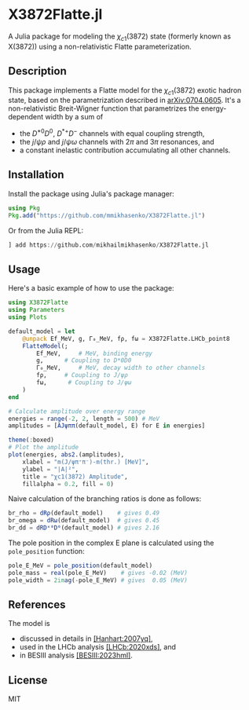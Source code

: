 # X3872Flatte.jl

A Julia package for modeling the $\chi_{c1}(3872)$ state (formerly known as X(3872)) using a non-relativistic Flatte parameterization.

## Description

This package implements a Flatte model for the $\chi_{c1}(3872)$ exotic hadron state, based on the parametrization described in [arXiv:0704.0605](https://arxiv.org/abs/0704.0605).
It's a non-relativistic Breit-Wigner function that parametrizes the energy-dependent width by a sum of
- the $D^{*0}D^0$, $D^{*+}D^-$ channels with equal coupling strength, 
- the $j/ψ ρ$ and $j/ψ ω$ channels with $2π$ and $3π$ resonances, and
- a constant inelastic contribution accumulating all other channels.

## Installation

Install the package using Julia's package manager:

```julia
using Pkg
Pkg.add("https://github.com/mmikhasenko/X3872Flatte.jl")
```

Or from the Julia REPL:

```julia
] add https://github.com/mikhailmikhasenko/X3872Flatte.jl
```

## Usage

Here's a basic example of how to use the package:

```julia
using X3872Flatte
using Parameters
using Plots

default_model = let
    @unpack Ef_MeV, g, Γ₀_MeV, fρ, fω = X3872Flatte.LHCb_point8
    FlatteModel(;
        Ef_MeV,     # MeV, binding energy
        g,      # Coupling to D*0D0
        Γ₀_MeV,     # MeV, decay width to other channels
        fρ,     # Coupling to J/ψρ
        fω,      # Coupling to J/ψω
    )
end

# Calculate amplitude over energy range
energies = range(-2, 2, length = 500) # MeV
amplitudes = [AJψππ(default_model, E) for E in energies]

theme(:boxed)
# Plot the amplitude
plot(energies, abs2.(amplitudes),
    xlabel = "m(J/ψπ⁺π⁻)-m(thr.) [MeV]",
    ylabel = "|A|²",
    title = "χc1(3872) Amplitude",
    fillalpha = 0.2, fill = 0)
```

Naive calculation of the branching ratios is done as follows:

```julia
br_rho = dRρ(default_model)    # gives 0.49
br_omega = dRω(default_model)  # gives 0.45
br_dd = dRDˣ⁰D⁰(default_model) # gives 2.16
```

The pole position in the complex E plane is calculated using the `pole_position` function:

```julia
pole_E_MeV = pole_position(default_model)
pole_mass = real(pole_E_MeV)    # gives -0.02 (MeV)
pole_width = 2imag(-pole_E_MeV) # gives  0.05 (MeV)
```

## References

The model is 
- discussed in details in [[Hanhart:2007yq]](https://inspirehep.net/literature/747969),
- used in the LHCb analysis [[LHCb:2020xds]](https://inspirehep.net/literature/1798038), and
- in BESIII analysis [[BESIII:2023hml]](https://inspirehep.net/literature/2693487).

## License

MIT

